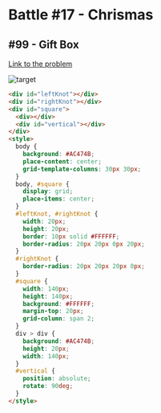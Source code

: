 # Battle #17 - Chrismas

## #99 - Gift Box

[Link to the problem](https://cssbattle.dev/play/99)

![target](https://cssbattle.dev/targets/99.png)

```html
<div id="leftKnot"></div>
<div id="rightKnot"></div>
<div id="square">
  <div></div>
  <div id="vertical"></div>
</div>
<style>
  body {
    background: #AC474B;
    place-content: center;
    grid-template-columns: 30px 30px;
  }
  body, #square {
    display: grid;
    place-items: center;
  }
  #leftKnot, #rightKnot {
    width: 20px;
    height: 20px;
    border: 10px solid #FFFFFF;
    border-radius: 20px 20px 0px 20px;
  }
  #rightKnot {
    border-radius: 20px 20px 20px 0px;
  }
  #square {
    width: 140px;
    height: 140px;
    background: #FFFFFF;
    margin-top: 20px;
    grid-column: span 2;
  }
  div > div {
    background: #AC474B;
    height: 20px;
    width: 140px;
  }
  #vertical {
    position: absolute;
    rotate: 90deg;
  }
</style>
```
